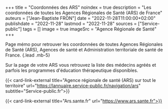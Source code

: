 +++
title = "Coordonnées des ARS"
noindex = true
description = "Les coordonnées de toutes les Agences Régionales de Santé (ARS) de France"
auteurs = ["Jean-Baptiste FRON"]
date = "2022-11-28T11:00:00+02:00"
publishdate = "2022-11-28"
lastmod = "2022-11-28"
sources = ["Service-public"]
tags = []
image = true
imageSrc = "Agence Régionale de Santé"
+++

Page mémo pour retrouver les coordonnées de toutes Agences Régionales de Santé (ARS), Agences de santé et Administration territoriale de santé de France.
{.lead .mb-5}

Sur la page de votre ARS vous retrouvez la liste des médecins agréés et parfois les programmes d'éducation thérapeutique disponibles.

{{< card-link-external title="Agence régionale de santé (ARS) sur tout le territoire" url="https://lannuaire.service-public.fr/navigation/ars" subtitle="Service-public.fr">}}

{{< card-link-external title="Ars.sante.fr" url="https://www.ars.sante.fr">}}
